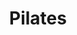 ---
title: "Pilates"
event_day: "wednesday"
start_time: 2017-08-01T19:00:00Z
end_time: 2017-08-01T20:00:00Z
level: "Beginners/Intermediate"
associate: "Hazel"
price: "£10 (£8 block booking)"
room: "Studio"
term: "Term time only"
---
